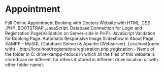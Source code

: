 # Appointment
Full Online Appointment Booking with Doctors Website with HTML ,CSS ,PHP ,BOOTSTRAP ,JavaScript. 
Database Connection for Login and Registration Page(Validation on Server-side in PHP).
JavaScript Validation for Booking Page.
Automatic Responsive Image Slideshow in About Page.
XAMPP - MySQL (Database Server) & Apache (Webserver).
Localhost(open with) - http://localhost/registration/registration.php
;registation - Name of the folder in C: drive-xampp-htdocs in which all the files of this website is stored(can be different for others if stored in different drive location or with other folder name).
